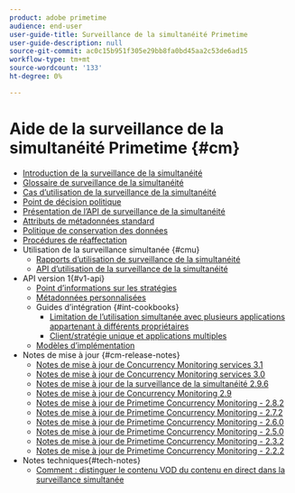 ```yaml
---
product: adobe primetime
audience: end-user
user-guide-title: Surveillance de la simultanéité Primetime
user-guide-description: null
source-git-commit: ac0c15b951f305e29bb8fa0bd45aa2c53de6ad15
workflow-type: tm+mt
source-wordcount: '133'
ht-degree: 0%

---
```



# Aide de la surveillance de la simultanéité Primetime {#cm}

+ [Introduction de la surveillance de la simultanéité](cm-home.md)
+ [Glossaire de surveillance de la simultanéité](cm-glossary.md)
+ [Cas d’utilisation de la surveillance de la simultanéité](cm-use-cases.md)
+ [Point de décision politique](cm-policy-decision-point.md)
+ [Présentation de l’API de surveillance de la simultanéité](cm-api-overview.md)
+ [Attributs de métadonnées standard](standard-metadata-attributes.md)
+ [Politique de conservation des données](data-retention-policy.md)
+ [Procédures de réaffectation](cm-escalation-procedures.md)
+ Utilisation de la surveillance simultanée {#cmu}
   + [Rapports d’utilisation de surveillance de la simultanéité](cm-usage-reports.md)
   + [API d’utilisation de la surveillance de la simultanéité](cmu-api.md)
+ API version 1{#v1-api}
   + [Point d’informations sur les stratégies](policy-info-pt-versionone.md)
   + [Métadonnées personnalisées](custom-metadata.md)
   + Guides d’intégration {#int-cookbooks}
      + [Limitation de l’utilisation simultanée avec plusieurs applications appartenant à différents propriétaires](restrict-concurr-usage-mult-apps.md)
      + [Client/stratégie unique et applications multiples](single-tenant-policy-mult-app.md)
   + [Modèles d’implémentation](implementation-models.md)
+ Notes de mise à jour {#cm-release-notes}
   + [Notes de mise à jour de Concurrency Monitoring services 3.1](rn-cm-services-31.md)
   + [Notes de mise à jour de Concurrency Monitoring services 3.0](rn-cm-services-30.md)
   + [Notes de mise à jour de la surveillance de la simultanéité 2.9.6](rn-cm-296.md)
   + [Notes de mise à jour de Concurrency Monitoring 2.9](rn-cm-29.md)
   + [Notes de mise à jour de Primetime Concurrency Monitoring - 2.8.2](rn-cm-282.md)
   + [Notes de mise à jour de Primetime Concurrency Monitoring - 2.7.2](rn-cm-272.md)
   + [Notes de mise à jour de Primetime Concurrency Monitoring - 2.6.0](rn-cm-260.md)
   + [Notes de mise à jour de Primetime Concurrency Monitoring - 2.5.0](rn-cm-250.md)
   + [Notes de mise à jour de Primetime Concurrency Monitoring - 2.3.2](rn-cm-232.md)
   + [Notes de mise à jour de Primetime Concurrency Monitoring - 2.2.2](rn-cm-222.md)
+ Notes techniques{#tech-notes}
   + [Comment : distinguer le contenu VOD du contenu en direct dans la surveillance simultanée](vod-live-dist.md)
<!--    + [Usage reports](usage-rep-versionone.md) -->

